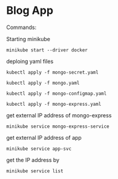 # Blog App
Commands:

Starting minikube

`minikube start --driver docker`

deploing yaml files

`kubectl apply -f mongo-secret.yaml`

`kubectl apply -f mongo.yaml`

`kubectl apply -f mongo-configmap.yaml`

`kubectl apply -f mongo-express.yaml`


get external IP address of mongo-express

`minikube service mongo-express-service`


get external IP address of app

`minikube service app-svc`


get the IP address by

`minikube service list`
